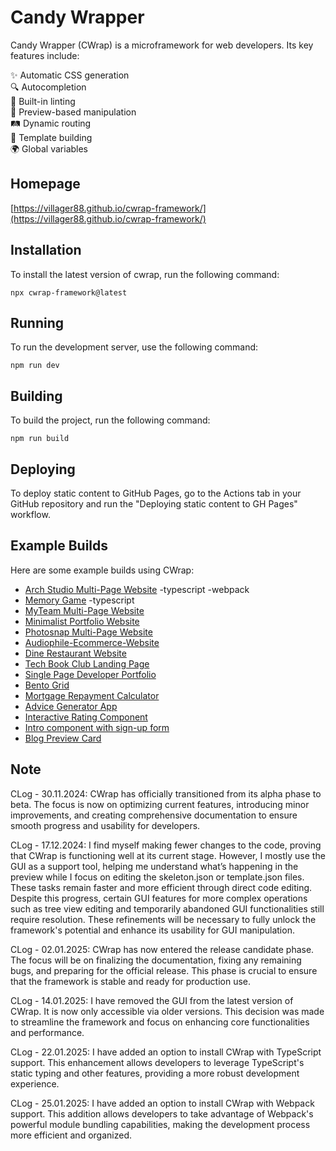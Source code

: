 # Candy Wrapper

Candy Wrapper (CWrap) is a microframework for web developers. Its key features include:

✨ Automatic CSS generation  
🔍 Autocompletion  
🧹 Built-in linting  
👀 Preview-based manipulation  
🛤️ Dynamic routing  
🧩 Template building  
🌍 Global variables

## Homepage

[https://villager88.github.io/cwrap-framework/](https://villager88.github.io/cwrap-framework/)

## Installation

To install the latest version of cwrap, run the following command:

`npx cwrap-framework@latest`

## Running

To run the development server, use the following command:

`npm run dev`

## Building

To build the project, run the following command:

`npm run build`

## Deploying

To deploy static content to GitHub Pages, go to the Actions tab in your GitHub repository and run the "Deploying static content to GH Pages" workflow.

## Example Builds

Here are some example builds using CWrap:

- [Arch Studio Multi-Page Website](https://villager88.github.io/cwrap-arch-studio-multi-page-website/) -typescript -webpack
- [Memory Game](https://villager88.github.io/cwrap-memory-game/) -typescript
- [MyTeam Multi-Page Website](https://villager88.github.io/cwrap-myteam-multi-page-website/)
- [Minimalist Portfolio Website](https://villager88.github.io/cwrap-minimalist-portfolio-website/)
- [Photosnap Multi-Page Website](https://villager88.github.io/cwrap-photosnap-multi-page-website/)
- [Audiophile-Ecommerce-Website](https://villager88.github.io/cwrap-audiophile-ecommerce-website/)
- [Dine Restaurant Website](https://villager88.github.io/cwrap-dine-restaurant-website/)
- [Tech Book Club Landing Page](https://villager88.github.io/cwrap-tech-book-club-landing-page/)
- [Single Page Developer Portfolio](https://villager88.github.io/cwrap-single-page-developer-portfolio/)
- [Bento Grid](https://villager88.github.io/cwrap-bento-grid/)
- [Mortgage Repayment Calculator](https://villager88.github.io/cwrap-mortgage-repayment-calculator/)
- [Advice Generator App](https://villager88.github.io/cwrap-advice-generator-app/)
- [Interactive Rating Component](https://villager88.github.io/cwrap-interactive-rating-component/)
- [Intro component with sign-up form](https://villager88.github.io/cwrap-intro-component-with-sign-up-form/)
- [Blog Preview Card](https://villager88.github.io/cwrap-blog-preview-card/)

## Note

CLog - 30.11.2024:
CWrap has officially transitioned from its alpha phase to beta. The focus is now on optimizing current features, introducing minor improvements, and creating comprehensive documentation to ensure smooth progress and usability for developers.

CLog - 17.12.2024:
I find myself making fewer changes to the code, proving that CWrap is functioning well at its current stage. However, I mostly use the GUI as a support tool, helping me understand what’s happening in the preview while I focus on editing the skeleton.json or template.json files. These tasks remain faster and more efficient through direct code editing.
Despite this progress, certain GUI features for more complex operations such as tree view editing and temporarily abandoned GUI functionalities  still require resolution. These refinements will be necessary to fully unlock the framework's potential and enhance its usability for GUI manipulation.

CLog - 02.01.2025:
CWrap has now entered the release candidate phase. The focus will be on finalizing the documentation, fixing any remaining bugs, and preparing for the official release. This phase is crucial to ensure that the framework is stable and ready for production use.

CLog - 14.01.2025:
I have removed the GUI from the latest version of CWrap. It is now only accessible via older versions. This decision was made to streamline the framework and focus on enhancing core functionalities and performance.

CLog - 22.01.2025:
I have added an option to install CWrap with TypeScript support. This enhancement allows developers to leverage TypeScript's static typing and other features, providing a more robust development experience.

CLog - 25.01.2025:
I have added an option to install CWrap with Webpack support. This addition allows developers to take advantage of Webpack's powerful module bundling capabilities, making the development process more efficient and organized.
